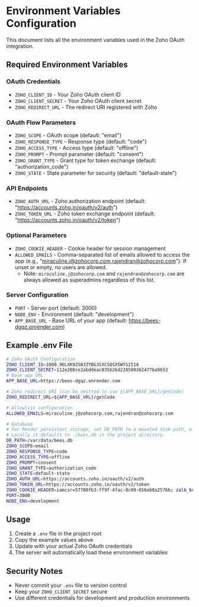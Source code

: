# Environment Variables Configuration

This document lists all the environment variables used in the Zoho OAuth integration.

## Required Environment Variables

### OAuth Credentials
- `ZOHO_CLIENT_ID` - Your Zoho OAuth client ID
- `ZOHO_CLIENT_SECRET` - Your Zoho OAuth client secret
- `ZOHO_REDIRECT_URL` - The redirect URI registered with Zoho

### OAuth Flow Parameters
- `ZOHO_SCOPE` - OAuth scope (default: "email")
- `ZOHO_RESPONSE_TYPE` - Response type (default: "code")
- `ZOHO_ACCESS_TYPE` - Access type (default: "offline")
- `ZOHO_PROMPT` - Prompt parameter (default: "consent")
- `ZOHO_GRANT_TYPE` - Grant type for token exchange (default: "authorization_code")
- `ZOHO_STATE` - State parameter for security (default: "default-state")

### API Endpoints
- `ZOHO_AUTH_URL` - Zoho authorization endpoint (default: "https://accounts.zoho.in/oauth/v2/auth")
- `ZOHO_TOKEN_URL` - Zoho token exchange endpoint (default: "https://accounts.zoho.in/oauth/v2/token")

### Optional Parameters
- `ZOHO_COOKIE_HEADER` - Cookie header for session management
 - `ALLOWED_EMAILS` - Comma-separated list of emails allowed to access the app (e.g., "miraculine.j@zohocorp.com,rajendran@zohocorp.com"). If unset or empty, no users are allowed.
   - Note: `miraculine.j@zohocorp.com` and `rajendran@zohocorp.com` are always allowed as superadmins regardless of this list.

### Server Configuration
- `PORT` - Server port (default: 3000)
- `NODE_ENV` - Environment (default: "development")
- `APP_BASE_URL` - Base URL of your app (default: https://bees-dgqz.onrender.com)

## Example .env File

```bash
# Zoho OAuth Configuration
ZOHO_CLIENT_ID=1000.9OLXK925B3ZYBG3SXCSQSX5WYS251A
ZOHO_CLIENT_SECRET=112e208ce2abddeac835b26d228580362477ba9653
# Base app URL
APP_BASE_URL=https://bees-dgqz.onrender.com

# Zoho redirect URI (can be omitted to use ${APP_BASE_URL}/getCode)
ZOHO_REDIRECT_URL=${APP_BASE_URL}/getCode

# Allowlist configuration
ALLOWED_EMAILS=miraculine.j@zohocorp.com,rajendran@zohocorp.com

# Database
# For Render persistent storage, set DB_PATH to a mounted disk path, e.g., /var/data/bees.db
# Locally it defaults to ./bees.db in the project directory.
DB_PATH=/var/data/bees.db
ZOHO_SCOPE=email
ZOHO_RESPONSE_TYPE=code
ZOHO_ACCESS_TYPE=offline
ZOHO_PROMPT=consent
ZOHO_GRANT_TYPE=authorization_code
ZOHO_STATE=default-state
ZOHO_AUTH_URL=https://accounts.zoho.in/oauth/v2/auth
ZOHO_TOKEN_URL=https://accounts.zoho.in/oauth/v2/token
ZOHO_COOKIE_HEADER=iamcsr=57700fb3-ff9f-4fac-8c09-656eb8a2576b; zalb_6e73717622=680d8e643c8d4f4ecb79bf7c0a6012e8
PORT=3000
NODE_ENV=development
```

## Usage

1. Create a `.env` file in the project root
2. Copy the example values above
3. Update with your actual Zoho OAuth credentials
4. The server will automatically load these environment variables

## Security Notes

- Never commit your `.env` file to version control
- Keep your `ZOHO_CLIENT_SECRET` secure
- Use different credentials for development and production environments

